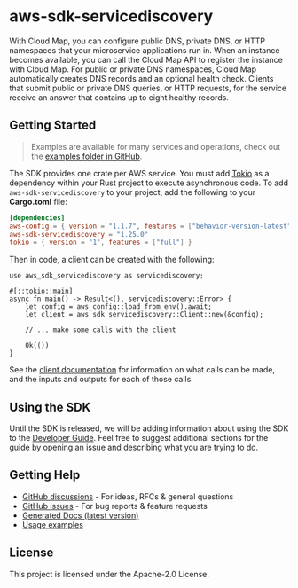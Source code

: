 # aws-sdk-servicediscovery

With Cloud Map, you can configure public DNS, private DNS, or HTTP namespaces that your microservice applications run in. When an instance becomes available, you can call the Cloud Map API to register the instance with Cloud Map. For public or private DNS namespaces, Cloud Map automatically creates DNS records and an optional health check. Clients that submit public or private DNS queries, or HTTP requests, for the service receive an answer that contains up to eight healthy records.

## Getting Started

> Examples are available for many services and operations, check out the
> [examples folder in GitHub](https://github.com/awslabs/aws-sdk-rust/tree/main/examples).

The SDK provides one crate per AWS service. You must add [Tokio](https://crates.io/crates/tokio)
as a dependency within your Rust project to execute asynchronous code. To add `aws-sdk-servicediscovery` to
your project, add the following to your **Cargo.toml** file:

```toml
[dependencies]
aws-config = { version = "1.1.7", features = ["behavior-version-latest"] }
aws-sdk-servicediscovery = "1.25.0"
tokio = { version = "1", features = ["full"] }
```

Then in code, a client can be created with the following:

```rust,no_run
use aws_sdk_servicediscovery as servicediscovery;

#[::tokio::main]
async fn main() -> Result<(), servicediscovery::Error> {
    let config = aws_config::load_from_env().await;
    let client = aws_sdk_servicediscovery::Client::new(&config);

    // ... make some calls with the client

    Ok(())
}
```

See the [client documentation](https://docs.rs/aws-sdk-servicediscovery/latest/aws_sdk_servicediscovery/client/struct.Client.html)
for information on what calls can be made, and the inputs and outputs for each of those calls.

## Using the SDK

Until the SDK is released, we will be adding information about using the SDK to the
[Developer Guide](https://docs.aws.amazon.com/sdk-for-rust/latest/dg/welcome.html). Feel free to suggest
additional sections for the guide by opening an issue and describing what you are trying to do.

## Getting Help

* [GitHub discussions](https://github.com/awslabs/aws-sdk-rust/discussions) - For ideas, RFCs & general questions
* [GitHub issues](https://github.com/awslabs/aws-sdk-rust/issues/new/choose) - For bug reports & feature requests
* [Generated Docs (latest version)](https://awslabs.github.io/aws-sdk-rust/)
* [Usage examples](https://github.com/awslabs/aws-sdk-rust/tree/main/examples)

## License

This project is licensed under the Apache-2.0 License.

